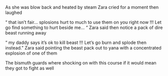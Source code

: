 As she was blow back and heated by steam Zara cried for a moment then laughed 

“ that isn’t fair... splosions hurt to much to use them on you right now !!! Let go find something to hurt beside me... “ Zara said then notice a pack of  dire beast running away 

“ my daddy says it’s ok to kill beast !!! Let’s go burn and splode then instead.” Zara said pointing the beast pack out to yana with a concentrated explosion of one of them 

The bismuth guards where shocking on with this course if it would mean they got to fight as well